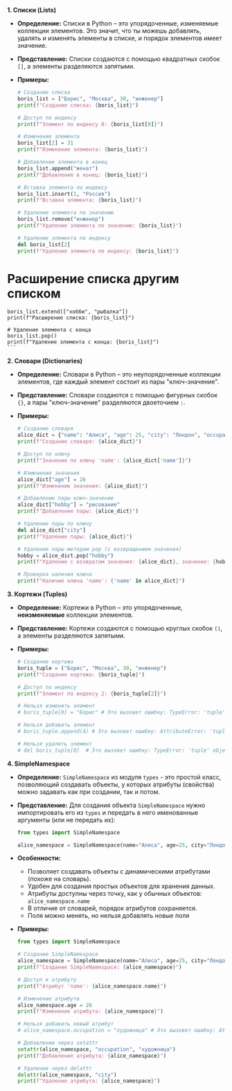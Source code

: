 
**1. Списки (Lists)**

*   **Определение:** Списки в Python – это упорядоченные, изменяемые коллекции элементов. Это значит, что ты можешь добавлять, удалять и изменять элементы в списке, и порядок элементов имеет значение.
*   **Представление:** Списки создаются с помощью квадратных скобок `[]`, а элементы разделяются запятыми.

*   **Примеры:**

    ```python
    # Создание списка
    boris_list = ["Борис", "Москва", 30, "инженер"]
    print(f"Создание списка: {boris_list}")

    # Доступ по индексу
    print(f"Элемент по индексу 0: {boris_list[0]}")

    # Изменение элемента
    boris_list[2] = 31
    print(f"Изменение элемента: {boris_list}")

    # Добавление элемента в конец
    boris_list.append("женат")
    print(f"Добавление в конец: {boris_list}")

    # Вставка элемента по индексу
    boris_list.insert(1, "Россия")
    print(f"Вставка элемента: {boris_list}")

    # Удаление элемента по значению
    boris_list.remove("инженер")
    print(f"Удаление элемента по значению: {boris_list}")

    # Удаление элемента по индексу
    del boris_list[2]
    print(f"Удаление элемента по индексу: {boris_list}")

   # Расширение списка другим списком
    boris_list.extend(["хобби", "рыбалка"])
    print(f"Расширение списка: {boris_list}")

    # Удаление элемента с конца
    boris_list.pop()
    print(f"Удаление элемента с конца: {boris_list}")
    ```

**2. Словари (Dictionaries)**

*   **Определение:** Словари в Python – это неупорядоченные коллекции элементов, где каждый элемент состоит из пары "ключ-значение".
*   **Представление:** Словари создаются с помощью фигурных скобок `{}`, а пары "ключ-значение" разделяются двоеточием `:`.

*   **Примеры:**
    ```python
    # Создание словаря
    alice_dict = {"name": "Алиса", "age": 25, "city": "Лондон", "occupation": "художница"}
    print(f"Создание словаря: {alice_dict}")

    # Доступ по ключу
    print(f"Значение по ключу 'name': {alice_dict['name']}")

    # Изменение значения
    alice_dict["age"] = 26
    print(f"Изменение значения: {alice_dict}")

    # Добавление пары ключ-значение
    alice_dict["hobby"] = "рисование"
    print(f"Добавление пары: {alice_dict}")

    # Удаление пары по ключу
    del alice_dict["city"]
    print(f"Удаление пары: {alice_dict}")

    # Удаление пары методом pop (с возвращением значения)
    hobby = alice_dict.pop("hobby")
    print(f"Удаление с возвратом значения: {alice_dict}, значение: {hobby}")

    # Проверка наличия ключа
    print(f"Наличие ключа 'name': {'name' in alice_dict}")
    ```

**3. Кортежи (Tuples)**

*   **Определение:** Кортежи в Python – это упорядоченные, **неизменяемые** коллекции элементов.
*   **Представление:** Кортежи создаются с помощью круглых скобок `()`, а элементы разделяются запятыми.

*   **Примеры:**

    ```python
    # Создание кортежа
    boris_tuple = ("Борис", "Москва", 30, "инженер")
    print(f"Создание кортежа: {boris_tuple}")

    # Доступ по индексу
    print(f"Элемент по индексу 2: {boris_tuple[2]}")

    # Нельзя изменить элемент
    # boris_tuple[0] = "Борис" # Это вызовет ошибку: TypeError: 'tuple' object does not support item assignment

    # Нельзя добавить элемент
    # boris_tuple.append(4) # Это вызовет ошибку: AttributeError: 'tuple' object has no attribute 'append'

    # Нельзя удалить элемент
    # del boris_tuple[0]  # Это вызовет ошибку: TypeError: 'tuple' object doesn't support item deletion
    ```

**4. SimpleNamespace**

*   **Определение:** `SimpleNamespace` из модуля `types` - это простой класс, позволяющий создавать объекты, у которых атрибуты (свойства) можно задавать как при создании, так и потом.
*   **Представление:** Для создания объекта `SimpleNamespace` нужно импортировать его из `types` и передать в него именованные аргументы (или не передать их):
     ```python
    from types import SimpleNamespace

    alice_namespace = SimpleNamespace(name="Алиса", age=25, city="Лондон")
    ```
*  **Особенности:**
    *  Позволяет создавать объекты с динамическими атрибутами (похоже на словарь).
    *  Удобен для создания простых объектов для хранения данных.
    *  Атрибуты доступны через точку, как у обычных объектов: `alice_namespace.name`
    *  В отличие от словарей, порядок атрибутов сохраняется.
    *  Поля можно менять, но нельзя добавлять новые поля

*  **Примеры:**
    ```python
    from types import SimpleNamespace

    # Создание SimpleNamespace
    alice_namespace = SimpleNamespace(name="Алиса", age=25, city="Лондон")
    print(f"Создание SimpleNamespace: {alice_namespace}")

    # Доступ к атрибуту
    print(f"Атрибут 'name': {alice_namespace.name}")

    # Изменение атрибута
    alice_namespace.age = 26
    print(f"Изменение атрибута: {alice_namespace}")

    # Нельзя добавить новый атрибут
    # alice_namespace.occupation = "художница" # Это вызовет ошибку: AttributeError: 'SimpleNamespace' object has no attribute 'occupation'

   # Добавление через setattr
    setattr(alice_namespace, "occupation", "художница")
    print(f"Добавление атрибута: {alice_namespace}")

    # Удаление через delattr
    delattr(alice_namespace, "city")
    print(f"Удаление атрибута: {alice_namespace}")
    ```
